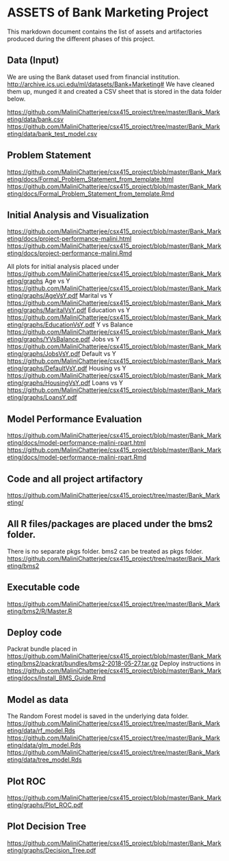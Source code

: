 
# ASSETS of Bank Marketing Project

This markdown document contains the list of assets and artifactories produced during the different phases of this project.

## Data (Input)

We are using the Bank dataset used from financial institution. http://archive.ics.uci.edu/ml/datasets/Bank+Marketing#
We have cleaned them up, munged it and created a CSV sheet that is stored in the data folder below.

https://github.com/MaliniChatterjee/csx415_project/tree/master/Bank_Marketing/data/bank.csv
https://github.com/MaliniChatterjee/csx415_project/tree/master/Bank_Marketing/data/bank_test_model.csv

## Problem Statement

https://github.com/MaliniChatterjee/csx415_project/blob/master/Bank_Marketing/docs/Formal_Problem_Statement_from_template.html
https://github.com/MaliniChatterjee/csx415_project/blob/master/Bank_Marketing/docs/Formal_Problem_Statement_from_template.Rmd

## Initial Analysis and Visualization

https://github.com/MaliniChatterjee/csx415_project/blob/master/Bank_Marketing/docs/project-performance-malini.html
https://github.com/MaliniChatterjee/csx415_project/blob/master/Bank_Marketing/docs/project-performance-malini.Rmd

All plots for initial analysis placed under https://github.com/MaliniChatterjee/csx415_project/blob/master/Bank_Marketing/graphs
Age vs Y https://github.com/MaliniChatterjee/csx415_project/blob/master/Bank_Marketing/graphs/AgeVsY.pdf
Marital vs Y https://github.com/MaliniChatterjee/csx415_project/blob/master/Bank_Marketing/graphs/MaritalVsY.pdf
Education vs Y https://github.com/MaliniChatterjee/csx415_project/blob/master/Bank_Marketing/graphs/EducationVsY.pdf
Y vs Balance https://github.com/MaliniChatterjee/csx415_project/blob/master/Bank_Marketing/graphs/YVsBalance.pdf
Jobs vs Y https://github.com/MaliniChatterjee/csx415_project/blob/master/Bank_Marketing/graphs/JobsVsY.pdf
Default vs Y https://github.com/MaliniChatterjee/csx415_project/blob/master/Bank_Marketing/graphs/DefaultVsY.pdf
Housing vs Y https://github.com/MaliniChatterjee/csx415_project/blob/master/Bank_Marketing/graphs/HousingVsY.pdf
Loans vs Y https://github.com/MaliniChatterjee/csx415_project/blob/master/Bank_Marketing/graphs/LoansY.pdf

## Model Performance Evaluation

https://github.com/MaliniChatterjee/csx415_project/blob/master/Bank_Marketing/docs/model-performance-malini-rpart.html
https://github.com/MaliniChatterjee/csx415_project/blob/master/Bank_Marketing/docs/model-performance-malini-rpart.Rmd

## Code and all project artifactory

https://github.com/MaliniChatterjee/csx415_project/tree/master/Bank_Marketing/

## All R files/packages are placed under the bms2 folder. 
There is no separate pkgs folder. bms2 can be treated as pkgs folder.
https://github.com/MaliniChatterjee/csx415_project/tree/master/Bank_Marketing/bms2

## Executable code
https://github.com/MaliniChatterjee/csx415_project/tree/master/Bank_Marketing/bms2/R/Master.R

## Deploy code
Packrat bundle placed in https://github.com/MaliniChatterjee/csx415_project/blob/master/Bank_Marketing/bms2/packrat/bundles/bms2-2018-05-27.tar.gz
Deploy instructions in https://github.com/MaliniChatterjee/csx415_project/blob/master/Bank_Marketing/docs/Install_BMS_Guide.Rmd

## Model as data

The Random Forest model is saved in the underlying data folder.
https://github.com/MaliniChatterjee/csx415_project/tree/master/Bank_Marketing/data/rf_model.Rds
https://github.com/MaliniChatterjee/csx415_project/tree/master/Bank_Marketing/data/glm_model.Rds
https://github.com/MaliniChatterjee/csx415_project/tree/master/Bank_Marketing/data/tree_model.Rds

## Plot ROC
https://github.com/MaliniChatterjee/csx415_project/blob/master/Bank_Marketing/graphs/Plot_ROC.pdf

## Plot Decision Tree
https://github.com/MaliniChatterjee/csx415_project/blob/master/Bank_Marketing/graphs/Decision_Tree.pdf

